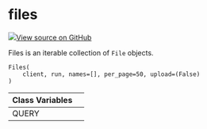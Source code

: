 # files

[![](https://www.tensorflow.org/images/GitHub-Mark-32px.png)View source on GitHub](https://www.github.com/wandb/client/tree/3a0def97afe1def2b1a59786b4f0bbcac3f5dc4c/wandb/apis/public.py#L1539-L1602)

Files is an iterable collection of `File` objects.

```text
Files(
    client, run, names=[], per_page=50, upload=(False)
)
```

| Class Variables |  |
| :--- | :--- |
|  QUERY |  |

